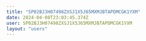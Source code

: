 ```yaml
---
title: "SP02BJ3H07498ZXSJ1X5J65MXMJBTAPDMCGK1YXM"
date: 2024-04-08T23:03:45.374Z
user: SP02BJ3H07498ZXSJ1X5J65MXMJBTAPDMCGK1YXM
layout: "users"
---
```

    